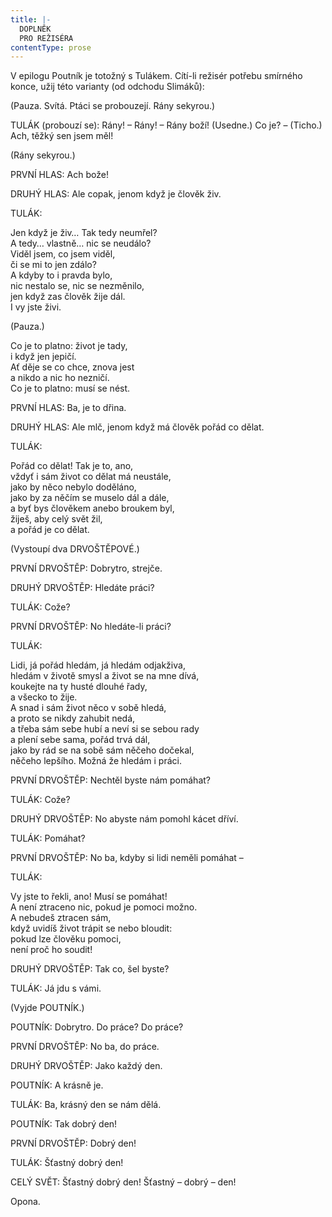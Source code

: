 ```yaml
---
title: |-
  DOPLNĚK
  PRO REŽISÉRA
contentType: prose
---
```


V epilogu Poutník je totožný s Tulákem. Cítí-li režisér potřebu smírného konce, užij této varianty (od odchodu Slimáků):

(Pauza. Svítá. Ptáci se probouzejí. Rány sekyrou.)

TULÁK (probouzí se): Rány! – Rány! – Rány boží! (Usedne.) Co je? – (Ticho.) Ach, těžký sen jsem měl!

(Rány sekyrou.)

PRVNÍ HLAS: Ach bože!

DRUHÝ HLAS: Ale copak, jenom když je člověk živ.

TULÁK:

Jen když je živ… Tak tedy neumřel?  
A tedy… vlastně… nic se neudálo?  
Viděl jsem, co jsem viděl,  
či se mi to jen zdálo?  
A kdyby to i pravda bylo,  
nic nestalo se, nic se nezměnilo,  
jen když zas člověk žije dál.  
I vy jste živi.

(Pauza.)

Co je to platno: život je tady,  
i když jen jepičí.  
Ať děje se co chce, znova jest  
a nikdo a nic ho nezničí.  
Co je to platno: musí se nést.

PRVNÍ HLAS: Ba, je to dřina.

DRUHÝ HLAS: Ale mlč, jenom když má člověk pořád co dělat.

TULÁK:

Pořád co dělat! Tak je to, ano,  
vždyť i sám život co dělat má neustále,  
jako by něco nebylo doděláno,  
jako by za něčím se muselo dál a dále,  
a byť bys člověkem anebo broukem byl,  
žiješ, aby celý svět žil,  
a pořád je co dělat.

(Vystoupí dva DRVOŠTĚPOVÉ.)

PRVNÍ DRVOŠTĚP: Dobrytro, strejče.

DRUHÝ DRVOŠTĚP: Hledáte práci?

TULÁK: Cože?

PRVNÍ DRVOŠTĚP: No hledáte-li práci?

TULÁK:

Lidi, já pořád hledám, já hledám odjakživa,  
hledám v životě smysl a život se na mne dívá,  
koukejte na ty husté dlouhé řady,  
a všecko to žije.  
A snad i sám život něco v sobě hledá,  
a proto se nikdy zahubit nedá,  
a třeba sám sebe hubí a neví si se sebou rady  
a plení sebe sama, pořád trvá dál,  
jako by rád se na sobě sám něčeho dočekal,  
něčeho lepšího. Možná že hledám i práci.

PRVNÍ DRVOŠTĚP: Nechtěl byste nám pomáhat?

TULÁK: Cože?

DRUHÝ DRVOŠTĚP: No abyste nám pomohl kácet dříví.

TULÁK: Pomáhat?

PRVNÍ DRVOŠTĚP: No ba, kdyby si lidi neměli pomáhat –

TULÁK:

Vy jste to řekli, ano! Musí se pomáhat!  
A není ztraceno nic, pokud je pomoci možno.  
A nebudeš ztracen sám,  
když uvidíš život trápit se nebo bloudit:  
pokud lze člověku pomoci,  
není proč ho soudit!

DRUHÝ DRVOŠTĚP: Tak co, šel byste?

TULÁK: Já jdu s vámi.

(Vyjde POUTNÍK.)

POUTNÍK: Dobrytro. Do práce? Do práce?

PRVNÍ DRVOŠTĚP: No ba, do práce.

DRUHÝ DRVOŠTĚP: Jako každý den.

POUTNÍK: A krásně je.

TULÁK: Ba, krásný den se nám dělá.

POUTNÍK: Tak dobrý den!

PRVNÍ DRVOŠTĚP: Dobrý den!

TULÁK: Šťastný dobrý den!

CELÝ SVĚT: Šťastný dobrý den! Šťastný – dobrý – den!

Opona.
